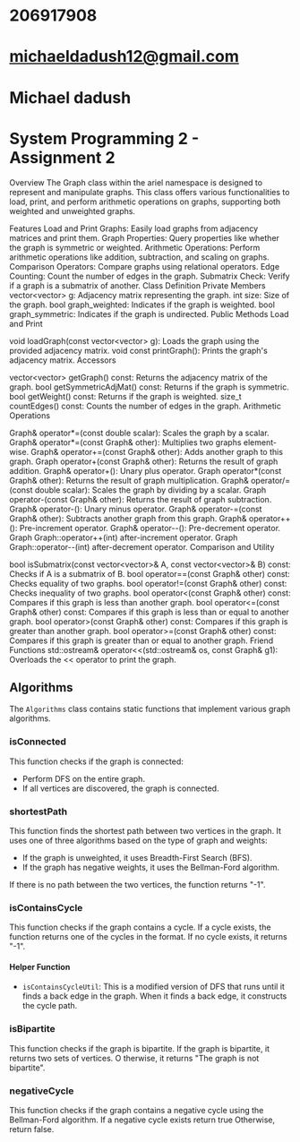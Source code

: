 # 206917908
# michaeldadush12@gmail.com
# Michael dadush


# System Programming 2 - Assignment 2
Overview
The Graph class within the ariel namespace is designed to represent and manipulate graphs. This class offers various functionalities to load, print, and perform arithmetic operations on graphs, supporting both weighted and unweighted graphs.

Features
Load and Print Graphs: Easily load graphs from adjacency matrices and print them.
Graph Properties: Query properties like whether the graph is symmetric or weighted.
Arithmetic Operations: Perform arithmetic operations like addition, subtraction, and scaling on graphs.
Comparison Operators: Compare graphs using relational operators.
Edge Counting: Count the number of edges in the graph.
Submatrix Check: Verify if a graph is a submatrix of another.
Class Definition
Private Members
vector<vector<int>> g: Adjacency matrix representing the graph.
int size: Size of the graph.
bool graph_weighted: Indicates if the graph is weighted.
bool graph_symmetric: Indicates if the graph is  undirected.
Public Methods
Load and Print

void loadGraph(const vector<vector<int>> g): Loads the graph using the provided adjacency matrix.
void const printGraph(): Prints the graph's adjacency matrix.
Accessors

vector<vector<int>> getGraph() const: Returns the adjacency matrix of the graph.
bool getSymmetricAdjMat() const: Returns if the graph is symmetric.
bool getWeight() const: Returns if the graph is weighted.
size_t countEdges() const: Counts the number of edges in the graph.
Arithmetic Operations

Graph& operator*=(const double scalar): Scales the graph by a scalar.
Graph& operator*=(const Graph& other): Multiplies two graphs element-wise.
Graph& operator+=(const Graph& other): Adds another graph to this graph.
Graph operator+(const Graph& other): Returns the result of graph addition.
Graph& operator+(): Unary plus operator.
Graph operator*(const Graph& other): Returns the result of graph multiplication.
Graph& operator/=(const double scalar): Scales the graph by dividing by a scalar.
Graph operator-(const Graph& other): Returns the result of graph subtraction.
Graph& operator-(): Unary minus operator.
Graph& operator-=(const Graph& other): Subtracts another graph from this graph.
Graph& operator++(): Pre-increment operator.
Graph& operator--(): Pre-decrement operator.
  Graph Graph::operator++(int) after-increment operator.
  Graph Graph::operator--(int) after-decrement operator.
Comparison and Utility

bool isSubmatrix(const vector<vector<int>>& A, const vector<vector<int>>& B) const: Checks if A is a submatrix of B.
bool operator==(const Graph& other) const: Checks equality of two graphs.
bool operator!=(const Graph& other) const: Checks inequality of two graphs.
bool operator<(const Graph& other) const: Compares if this graph is less than another graph.
bool operator<=(const Graph& other) const: Compares if this graph is less than or equal to another graph.
bool operator>(const Graph& other) const: Compares if this graph is greater than another graph.
bool operator>=(const Graph& other) const: Compares if this graph is greater than or equal to another graph.
Friend Functions
std::ostream& operator<<(std::ostream& os, const Graph& g1): Overloads the << operator to print the graph.

## Algorithms

The `Algorithms` class contains static functions that implement various graph algorithms.

### isConnected

This function checks if the graph is connected:

- Perform DFS on the entire graph.
- If all vertices are discovered, the graph is connected.

### shortestPath

This function finds the shortest path between two vertices in the graph. It uses one of three algorithms based on the type of graph and weights:

- If the graph is unweighted, it uses Breadth-First Search (BFS).
- If the graph has negative weights, it uses the Bellman-Ford algorithm.

If there is no path between the two vertices, the function returns "-1".

### isContainsCycle

This function checks if the graph contains a cycle. If a cycle exists, the function returns one of the cycles in the format. If no cycle exists, it returns "-1".

#### Helper Function

- `isContainsCycleUtil`: This is a modified version of DFS that runs until it finds a back edge in the graph. When it finds a back edge, it constructs the cycle path.

### isBipartite

This function checks if the graph is bipartite. If the graph is bipartite, it returns two sets of vertices. O therwise, it returns "The graph is not bipartite".

### negativeCycle

This function checks if the graph contains a negative cycle using the Bellman-Ford algorithm. If a negative cycle exists return true Otherwise, return false.

